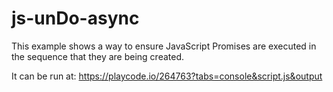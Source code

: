 # js-unDo-async
This example shows a way to ensure JavaScript Promises are executed in the sequence that they are being created.

It can be run at: https://playcode.io/264763?tabs=console&script.js&output


